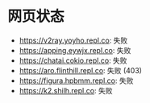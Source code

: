 # 网页状态
- https://v2ray.yoyho.repl.co: 失败
- https://apping.eywjx.repl.co: 失败
- https://chatai.cokio.repl.co: 失败
- https://aro.flinthill.repl.co: 失败 (403)
- https://figura.hpbmm.repl.co: 失败
- https://k2.shilh.repl.co: 失败
